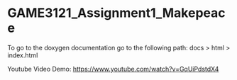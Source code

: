 # GAME3121_Assignment1_Makepeace

To go to the doxygen documentation go to the following path:
docs > html > index.html


Youtube Video Demo: https://www.youtube.com/watch?v=GqUiPdstdX4
